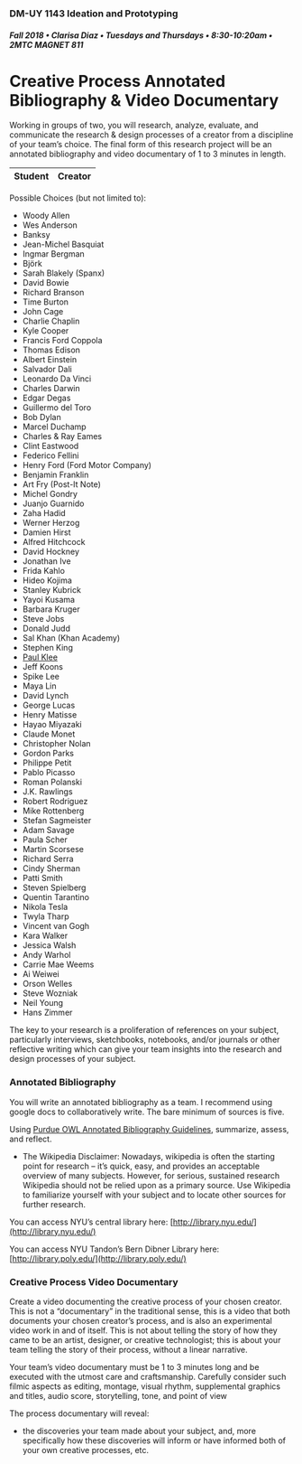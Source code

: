 ### DM-UY 1143 Ideation and Prototyping
##### Fall 2018 • Clarisa Diaz • Tuesdays and Thursdays • 8:30-10:20am • 2MTC MAGNET 811

# Creative Process Annotated Bibliography & Video Documentary

Working in groups of two, you will research, analyze, evaluate, and communicate the research & design processes of a creator from a discipline of your team’s choice. The final form of this research project will be an annotated bibliography and video documentary of 1 to 3 minutes in length.

Student | Creator
--- | --- 


Possible Choices \(but not limited to\):

* Woody Allen
* Wes Anderson
* Banksy
* Jean-Michel Basquiat
* Ingmar Bergman
* Björk
* Sarah Blakely \(Spanx\)
* David Bowie
* Richard Branson
* Time Burton
* John Cage
* Charlie Chaplin
* Kyle Cooper
* Francis Ford Coppola
* Thomas Edison
* Albert Einstein
* Salvador Dali
* Leonardo Da Vinci
* Charles Darwin
* Edgar Degas
* Guillermo del Toro
* Bob Dylan
* Marcel Duchamp
* Charles & Ray Eames
* Clint Eastwood
* Federico Fellini
* Henry Ford \(Ford Motor Company\)
* Benjamin Franklin
* Art Fry \(Post-It Note\)
* Michel Gondry
* Juanjo Guarnido 
* Zaha Hadid
* Werner Herzog
* Damien Hirst
* Alfred Hitchcock
* David Hockney
* Jonathan Ive
* Frida Kahlo
* Hideo Kojima
* Stanley Kubrick
* Yayoi Kusama
* Barbara Kruger
* Steve Jobs
* Donald Judd
* Sal Khan \(Khan Academy\)
* Stephen King 
* [Paul Klee](http://www.openculture.com/2016/03/3900-pages-of-paul-klees-personal-notebooks-are-now-online.html)
* Jeff Koons
* Spike Lee
* Maya Lin
* David Lynch
* George Lucas
* Henry Matisse
* Hayao Miyazaki
* Claude Monet
* Christopher Nolan 
* Gordon Parks
* Philippe Petit
* Pablo Picasso
* Roman Polanski
* J.K. Rawlings 
* Robert Rodriguez
* Mike Rottenberg 
* Stefan Sagmeister
* Adam Savage
* Paula Scher
* Martin Scorsese
* Richard Serra
* Cindy Sherman
* Patti Smith
* Steven Spielberg
* Quentin Tarantino
* Nikola Tesla
* Twyla Tharp
* Vincent van Gogh
* Kara Walker
* Jessica Walsh
* Andy Warhol
* Carrie Mae Weems
* Ai Weiwei
* Orson Welles
* Steve Wozniak
* Neil Young
* Hans Zimmer

The key to your research is a proliferation of references on your subject, particularly interviews, sketchbooks, notebooks, and/or journals or other reflective writing which can give your team insights into the research and design processes of your subject.

### Annotated Bibliography

You will write an annotated bibliography as a team. I recommend using google docs to collaboratively write. The bare minimum of sources is five.

Using [Purdue OWL Annotated Bibliography Guidelines](https://owl.english.purdue.edu/owl/resource/614/01/), summarize, assess, and reflect.

* The Wikipedia Disclaimer: Nowadays, wikipedia is often the starting point for research – it’s quick, easy, and provides an acceptable overview of many subjects. However, for serious, sustained research Wikipedia should not be relied upon as a primary source. Use Wikipedia to familiarize yourself with your subject and to locate other sources for further research.

You can access NYU’s central library here: [http://library.nyu.edu/](http://library.nyu.edu/)

You can access NYU Tandon’s Bern Dibner Library here: [http://library.poly.edu/](http://library.poly.edu/)

### Creative Process Video Documentary

Create a video documenting the creative process of your chosen creator. This is not a “documentary” in the traditional sense, this is a video that both documents your chosen creator’s process, and is also an experimental video work in and of itself. This is not about telling the story of how they came to be an artist, designer, or creative technologist; this is about your team telling the story of their process, without a linear narrative.

Your team’s video documentary must be 1 to 3 minutes long and be executed with the utmost care and craftsmanship. Carefully consider such filmic aspects as editing, montage, visual rhythm, supplemental graphics and titles, audio score, storytelling, tone, and point of view

The process documentary will reveal:

* the discoveries your team made about your subject, and, more specifically how these discoveries will inform or have informed both of your own creative processes, etc.



